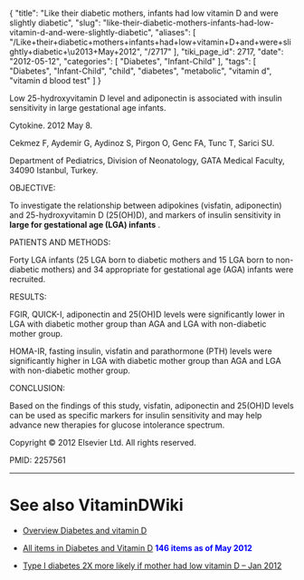 {
    "title": "Like their diabetic mothers, infants had low vitamin D and were slightly diabetic",
    "slug": "like-their-diabetic-mothers-infants-had-low-vitamin-d-and-were-slightly-diabetic",
    "aliases": [
        "/Like+their+diabetic+mothers+infants+had+low+vitamin+D+and+were+slightly+diabetic+\u2013+May+2012",
        "/2717"
    ],
    "tiki_page_id": 2717,
    "date": "2012-05-12",
    "categories": [
        "Diabetes",
        "Infant-Child"
    ],
    "tags": [
        "Diabetes",
        "Infant-Child",
        "child",
        "diabetes",
        "metabolic",
        "vitamin d",
        "vitamin d blood test"
    ]
}


Low 25-hydroxyvitamin D level and adiponectin is associated with insulin sensitivity in large gestational age infants.

Cytokine. 2012 May 8. 

Cekmez F, Aydemir G, Aydinoz S, Pirgon O, Genc FA, Tunc T, Sarici SU.

Department of Pediatrics, Division of Neonatology, GATA Medical Faculty, 34090 Istanbul, Turkey.

OBJECTIVE:

To investigate the relationship between adipokines (visfatin, adiponectin) and 25-hydroxyvitamin D (25(OH)D), and markers of insulin sensitivity in  **large for gestational age (LGA) infants** .

PATIENTS AND METHODS:

Forty LGA infants (25 LGA born to diabetic mothers and 15 LGA born to non-diabetic mothers) and 34 appropriate for gestational age (AGA) infants were recruited.

RESULTS:

FGIR, QUICK-I, adiponectin and 25(OH)D levels were significantly lower in LGA with diabetic mother group than AGA and LGA with non-diabetic mother group. 

HOMA-IR, fasting insulin, visfatin and parathormone (PTH) levels were significantly higher in LGA with diabetic mother group than AGA and LGA with non-diabetic mother group.

CONCLUSION:

Based on the findings of this study, visfatin, adiponectin and 25(OH)D levels can be used as specific markers for insulin sensitivity and may help advance new therapies for glucose intolerance spectrum.

Copyright © 2012 Elsevier Ltd. All rights reserved.

PMID: 2257561

- - - - - - - - - - - - - - - 

# See also VitaminDWiki

* [Overview Diabetes and vitamin D](/posts/overview-diabetes-and-vitamin-d)

* [All items in Diabetes and Vitamin D](https://www.VitaminDWiki.com/tiki-browse_categories.php?parentId=17&sort_mode=created_desc)   **<span style="color:#00F;">146 items as of May 2012</span>** 

* [Type I diabetes 2X more likely if mother had low vitamin D – Jan 2012](/posts/type-i-diabetes-2x-more-likely-if-mother-had-low-vitamin-d)